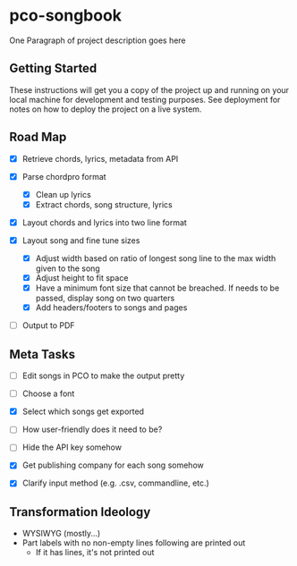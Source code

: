 # pco-songbook

One Paragraph of project description goes here

## Getting Started

These instructions will get you a copy of the project up and running on your local machine for development and testing purposes. See deployment for notes on how to deploy the project on a live system.

## Road Map
- [x] Retrieve chords, lyrics, metadata from API
- [x] Parse chordpro format
	- [x] Clean up lyrics
	- [x] Extract chords, song structure, lyrics
- [x] Layout chords and lyrics into two line format
- [X] Layout song and fine tune sizes
	- [X] Adjust width based on ratio of longest song line to the max width given to the song
	- [X] Adjust height to fit space
	- [X] Have a minimum font size that cannot be breached. If needs to be passed, display song on two quarters
	- [X] Add headers/footers to songs and pages
- [ ] Output to PDF


## Meta Tasks

- [ ] Edit songs in PCO to make the output pretty
- [ ] Choose a font
- [x] Select which songs get exported
- [ ] How user-friendly does it need to be?
- [ ] Hide the API key somehow
- [x] Get publishing company for each song somehow
- [x] Clarify input method (e.g. .csv, commandline, etc.)


## Transformation Ideology
- WYSIWYG (mostly...)
- Part labels with no non-empty lines following are printed out
	- If it has lines, it's not printed out
